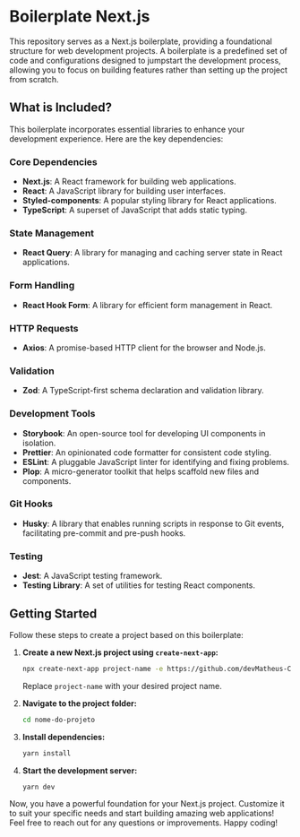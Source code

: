 # Boilerplate Next.js

This repository serves as a Next.js boilerplate, providing a foundational structure for web development projects. A boilerplate is a predefined set of code and configurations designed to jumpstart the development process, allowing you to focus on building features rather than setting up the project from scratch.

## What is Included?

This boilerplate incorporates essential libraries to enhance your development experience. Here are the key dependencies:

### Core Dependencies

- **Next.js**: A React framework for building web applications.
- **React**: A JavaScript library for building user interfaces.
- **Styled-components**: A popular styling library for React applications.
- **TypeScript**: A superset of JavaScript that adds static typing.

### State Management

- **React Query**: A library for managing and caching server state in React applications.

### Form Handling

- **React Hook Form**: A library for efficient form management in React.

### HTTP Requests

- **Axios**: A promise-based HTTP client for the browser and Node.js.

### Validation

- **Zod**: A TypeScript-first schema declaration and validation library.

### Development Tools

- **Storybook**: An open-source tool for developing UI components in isolation.
- **Prettier**: An opinionated code formatter for consistent code styling.
- **ESLint**: A pluggable JavaScript linter for identifying and fixing problems.
- **Plop**: A micro-generator toolkit that helps scaffold new files and components.

### Git Hooks

- **Husky**: A library that enables running scripts in response to Git events, facilitating pre-commit and pre-push hooks.

### Testing

- **Jest**: A JavaScript testing framework.
- **Testing Library**: A set of utilities for testing React components.

## Getting Started

Follow these steps to create a project based on this boilerplate:

1. **Create a new Next.js project using `create-next-app`:**

   ```bash
   npx create-next-app project-name -e https://github.com/devMatheus-Cunha/boilerplate-next
   ```

   Replace `project-name` with your desired project name.

2. **Navigate to the project folder:**

   ```bash
   cd nome-do-projeto
   ```

3. **Install dependencies:**

   ```bash
   yarn install
   ```

4. **Start the development server:**

   ```bash
   yarn dev
   ```

Now, you have a powerful foundation for your Next.js project. Customize it to suit your specific needs and start building amazing web applications! Feel free to reach out for any questions or improvements. Happy coding!
